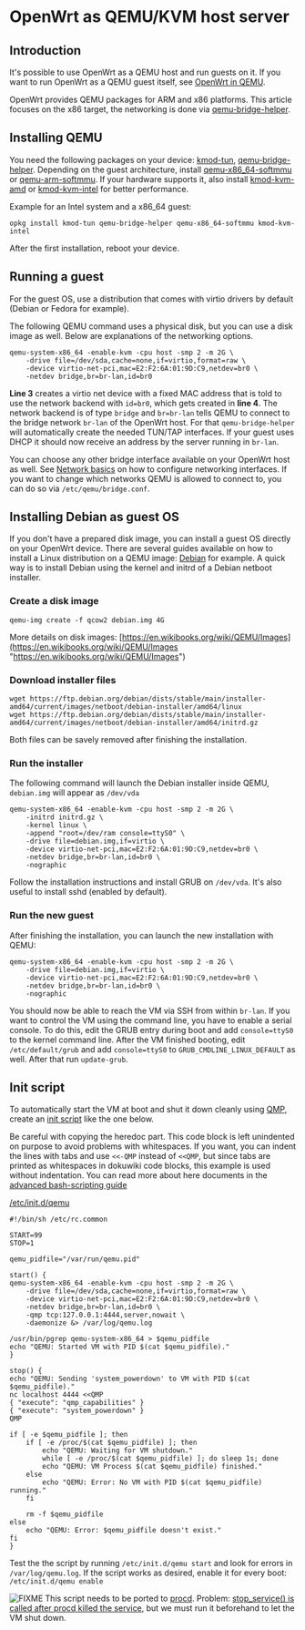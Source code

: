 # OpenWrt as QEMU/KVM host server

## Introduction

It's possible to use OpenWrt as a QEMU host and run guests on it. If you want to run OpenWrt as a QEMU guest itself, see [OpenWrt in QEMU](/docs/guide-user/virtualization/qemu "docs:guide-user:virtualization:qemu").

OpenWrt provides QEMU packages for ARM and x86 platforms. This article focuses on the x86 target, the networking is done via [qemu-bridge-helper](https://wiki.qemu.org/Features/HelperNetworking "https://wiki.qemu.org/Features/HelperNetworking").

## Installing QEMU

You need the following packages on your device: [kmod-tun](/packages/pkgdata/kmod-tun "packages:pkgdata:kmod-tun"), [qemu-bridge-helper](/packages/pkgdata/qemu-bridge-helper "packages:pkgdata:qemu-bridge-helper"). Depending on the guest architecture, install [qemu-x86\_64-softmmu](/packages/pkgdata/qemu-x86_64-softmmu "packages:pkgdata:qemu-x86_64-softmmu") or [qemu-arm-softmmu](/packages/pkgdata/qemu-arm-softmmu "packages:pkgdata:qemu-arm-softmmu"). If your hardware supports it, also install [kmod-kvm-amd](/packages/pkgdata/kmod-kvm-amd "packages:pkgdata:kmod-kvm-amd") or [kmod-kvm-intel](/packages/pkgdata/kmod-kvm-intel "packages:pkgdata:kmod-kvm-intel") for better performance.

Example for an Intel system and a x86\_64 guest:

```
opkg install kmod-tun qemu-bridge-helper qemu-x86_64-softmmu kmod-kvm-intel
```

After the first installation, reboot your device.

## Running a guest

For the guest OS, use a distribution that comes with virtio drivers by default (Debian or Fedora for example).

The following QEMU command uses a physical disk, but you can use a disk image as well. Below are explanations of the networking options.

```
qemu-system-x86_64 -enable-kvm -cpu host -smp 2 -m 2G \
    -drive file=/dev/sda,cache=none,if=virtio,format=raw \
    -device virtio-net-pci,mac=E2:F2:6A:01:9D:C9,netdev=br0 \
    -netdev bridge,br=br-lan,id=br0
```

**Line 3** creates a virtio net device with a fixed MAC address that is told to use the network backend with `id=br0`, which gets created in **line 4**. The network backend is of type `bridge` and `br=br-lan` tells QEMU to connect to the bridge network `br-lan` of the OpenWrt host. For that `qemu-bridge-helper` will automatically create the needed TUN/TAP interfaces. If your guest uses DHCP it should now receive an address by the server running in `br-lan`.

You can choose any other bridge interface available on your OpenWrt host as well. See [Network basics](/docs/guide-user/base-system/basic-networking "docs:guide-user:base-system:basic-networking") on how to configure networking interfaces. If you want to change which networks QEMU is allowed to connect to, you can do so via `/etc/qemu/bridge.conf`.

## Installing Debian as guest OS

If you don't have a prepared disk image, you can install a guest OS directly on your OpenWrt device. There are several guides available on how to install a Linux distribution on a QEMU image: [Debian](https://wiki.debian.org/QEMU#Setting_up_a_stable_system "https://wiki.debian.org/QEMU#Setting_up_a_stable_system") for example. A quick way is to install Debian using the kernel and initrd of a Debian netboot installer.

### Create a disk image

```
qemu-img create -f qcow2 debian.img 4G
```

More details on disk images: [https://en.wikibooks.org/wiki/QEMU/Images](https://en.wikibooks.org/wiki/QEMU/Images "https://en.wikibooks.org/wiki/QEMU/Images")

### Download installer files

```
wget https://ftp.debian.org/debian/dists/stable/main/installer-amd64/current/images/netboot/debian-installer/amd64/linux
wget https://ftp.debian.org/debian/dists/stable/main/installer-amd64/current/images/netboot/debian-installer/amd64/initrd.gz
```

Both files can be savely removed after finishing the installation.

### Run the installer

The following command will launch the Debian installer inside QEMU, `debian.img` will appear as `/dev/vda`

```
qemu-system-x86_64 -enable-kvm -cpu host -smp 2 -m 2G \
	-initrd initrd.gz \
	-kernel linux \
	-append "root=/dev/ram console=ttyS0" \
	-drive file=debian.img,if=virtio \
	-device virtio-net-pci,mac=E2:F2:6A:01:9D:C9,netdev=br0 \
	-netdev bridge,br=br-lan,id=br0 \
	-nographic
```

Follow the installation instructions and install GRUB on `/dev/vda`. It's also useful to install sshd (enabled by default).

### Run the new guest

After finishing the installation, you can launch the new installation with QEMU:

```
qemu-system-x86_64 -enable-kvm -cpu host -smp 2 -m 2G \
	-drive file=debian.img,if=virtio \
	-device virtio-net-pci,mac=E2:F2:6A:01:9D:C9,netdev=br0 \
	-netdev bridge,br=br-lan,id=br0 \
	-nographic
```

You should now be able to reach the VM via SSH from within `br-lan`. If you want to control the VM using the command line, you have to enable a serial console. To do this, edit the GRUB entry during boot and add `console=ttyS0` to the kernel command line. After the VM finished booting, edit `/etc/default/grub` and add `console=ttyS0` to `GRUB_CMDLINE_LINUX_DEFAULT` as well. After that run `update-grub`.

## Init script

To automatically start the VM at boot and shut it down cleanly using [QMP](https://wiki.qemu.org/Documentation/QMP "https://wiki.qemu.org/Documentation/QMP"), create an [init script](/docs/techref/initscripts "docs:techref:initscripts") like the one below.

Be careful with copying the heredoc part. This code block is left unindented on purpose to avoid problems with whitespaces. If you want, you can indent the lines with tabs and use `<<-QMP` instead of `<<QMP`, but since tabs are printed as whitespaces in dokuwiki code blocks, this example is used without indentation. You can read more about here documents in the [advanced bash-scripting guide](http://tldp.org/LDP/abs/html/here-docs.html "http://tldp.org/LDP/abs/html/here-docs.html")

[/etc/init.d/qemu](/_export/code/docs/guide-user/virtualization/qemu_host?codeblock=6 "Download Snippet")

```
#!/bin/sh /etc/rc.common
 
START=99
STOP=1
 
qemu_pidfile="/var/run/qemu.pid"
 
start() {
qemu-system-x86_64 -enable-kvm -cpu host -smp 2 -m 2G \
	-drive file=/dev/sda,cache=none,if=virtio,format=raw \
	-device virtio-net-pci,mac=E2:F2:6A:01:9D:C9,netdev=br0 \
	-netdev bridge,br=br-lan,id=br0 \
	-qmp tcp:127.0.0.1:4444,server,nowait \
	-daemonize &> /var/log/qemu.log
 
/usr/bin/pgrep qemu-system-x86_64 > $qemu_pidfile
echo "QEMU: Started VM with PID $(cat $qemu_pidfile)."
}
 
stop() {
echo "QEMU: Sending 'system_powerdown' to VM with PID $(cat $qemu_pidfile)."
nc localhost 4444 <<QMP 
{ "execute": "qmp_capabilities" } 
{ "execute": "system_powerdown" } 
QMP
 
if [ -e $qemu_pidfile ]; then
	if [ -e /proc/$(cat $qemu_pidfile) ]; then
		echo "QEMU: Waiting for VM shutdown."
		while [ -e /proc/$(cat $qemu_pidfile) ]; do sleep 1s; done
		echo "QEMU: VM Process $(cat $qemu_pidfile) finished."
	else
		echo "QEMU: Error: No VM with PID $(cat $qemu_pidfile) running."
	fi
 
	rm -f $qemu_pidfile
else
	echo "QEMU: Error: $qemu_pidfile doesn't exist."
fi
}
```

Test the the script by running `/etc/init.d/qemu start` and look for errors in `/var/log/qemu.log`. If the script works as desired, enable it for every boot: `/etc/init.d/qemu enable`

![FIXME](/lib/images/smileys/fixme.svg) This script needs to be ported to [procd](/docs/guide-developer/procd-init-scripts "docs:guide-developer:procd-init-scripts"). Problem: [stop\_service() is called after procd killed the service](/docs/guide-developer/procd-init-scripts#stopping_services "docs:guide-developer:procd-init-scripts"), but we must run it beforehand to let the VM shut down.
